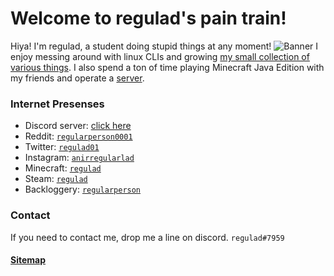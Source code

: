 # Welcome to regulad's pain train!
Hiya! I'm regulad, a student doing stupid things at any moment!
![Banner](/images/banner.png)
I enjoy messing around with linux CLIs and growing [my small collection of various things](/inventory).
I also spend a ton of time playing Minecraft Java Edition with my friends and operate a [server](/minecraft).
### Internet Presenses
* Discord server: [click here](/discord)
* Reddit: [`regularperson0001`](https://www.reddit.com/user/regularperson0001)
* Twitter: [`regulad01`](https://twitter.com/regulad01)
* Instagram: [`anirregularlad`](https://www.instagram.com/anirregularlad/)
* Minecraft: [`regulad`](https://namemc.com/profile/regulad.1)
* Steam: [`regulad`](https://steamcommunity.com/id/regulad0)
* Backloggery: [`regularperson`](https://backloggery.com/regularperson)

### Contact
If you need to contact me, drop me a line on discord. `regulad#7959`

#### [Sitemap](/sitemap)